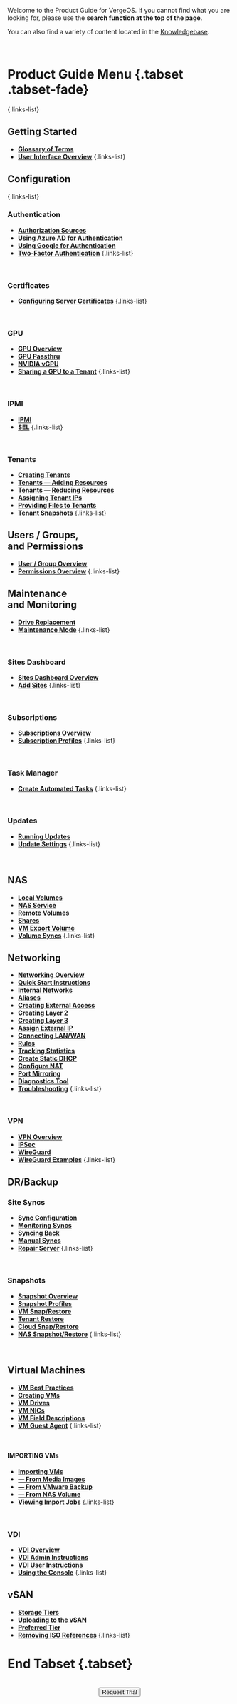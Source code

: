

Welcome to the Product Guide for VergeOS. If you cannot find what you are looking for, please use the **search function at the top of the page**.

You can also find a variety of content located in the [Knowledgebase](/docs/knowledge-base ). 

<br>

# Product Guide Menu {.tabset .tabset-fade}

{.links-list}
## Getting Started

- [**Glossary of Terms**](/docs/product-guide/GlossaryofTerms)
- [**User Interface Overview**](/docs/product-guide/UI-Overview)
{.links-list}

## Configuration
{.links-list}
### Authentication
* [**Authorization Sources**](/docs/product-guide/AuthSources-General)
* [**Using Azure AD for Authentication**](/docs/product-guide/AzureADAuth)
* [**Using Google for Authentication**](/docs/product-guide/GoogleAuth)
* [**Two-Factor Authentication**](/docs/product-guide/2factorEmailAuth)
{.links-list}

<br>


### Certificates
- [**Configuring Server Certificates**](/docs/product-guide/certificates)
{.links-list}

<br>

### GPU
- [**GPU Overview**](/docs/product-guide/GPUOverview)
- [**GPU Passthru**](/docs/product-guide/GPUPassthrough)
- [**NVIDIA vGPU**](/docs/product-guide/nvidiavGPU)
- [**Sharing a GPU to a Tenant**](/docs/product-guide/gpu-sharetenant)
{.links-list}

<br>

### IPMI
- [**IPMI**](/docs/product-guide/IPMI)
- [**SEL**](/docs/product-guide/SEL)
{.links-list}

<br>

### Tenants
- [**Creating Tenants**](/docs/product-guide/createtenants)
- [**Tenants — Adding Resources**](/docs/product-guide/tenantsaddresources)
- [**Tenants — Reducing Resources**](/docs/product-guide/reducetenantresources)
- [**Assigning Tenant IPs**](/docs/product-guide/assignIPtotenant)
- [**Providing Files to Tenants**](/docs/product-guide/providefilestotenant)
- [**Tenant Snapshots**](/docs/product-guide/tenantsnapshots)
{.links-list}

<!--- [**Shared Objects**](/docs/product-guide/)-->


## Users / Groups, <br> and Permissions
- [**User / Group Overview**](/docs/product-guide/usersgroups)
- [**Permissions Overview**](/docs/product-guide/permissions)
{.links-list}


## Maintenance <br>and Monitoring
- [**Drive Replacement**](/docs/product-guide/DriveReplacement)
- [**Maintenance Mode**](/docs/product-guide/maintenancemode)
{.links-list}

<br>

### Sites Dashboard
- [**Sites Dashboard Overview**](/docs/product-guide/sitesoverview)
- [**Add Sites**](/docs/product-guide/configuringsitesdash-addingsites)
{.links-list}

<!--- [**Managing Sites**](/docs/product-guide/)-->
<br>

### Subscriptions
- [**Subscriptions Overview**](/docs/product-guide/subscriptions-overview)
- [**Subscription Profiles**](/docs/product-guide/subscriptionprofiles)
{.links-list}

<!--- [**Subscription Groups**](/docs/product-guide/)-->

<br>


### Task Manager
- [**Create Automated Tasks**](/docs/product-guide/createtasks)
{.links-list}

<!--- [**Overview**](/docs/product-guide/)-->

<br>

### Updates
- [**Running Updates**](/docs/product-guide/runningupdates)
- [**Update Settings**](/docs/product-guide/updatesettings)
{.links-list}

<br>


## NAS
- [**Local Volumes**](/docs/product-guide/naslocalvolumes)
- [**NAS Service**](/docs/product-guide/NASservice)
- [**Remote Volumes**](/docs/product-guide/nasremotevolumes)
- [**Shares**](/docs/product-guide/nasshares)
- [**VM Export Volume**](/docs/product-guide/vmexportvolume)
- [**Volume Syncs**](/docs/product-guide/volumesyncs)
{.links-list}


## Networking
- [**Networking Overview**](/docs/product-guide/networkoverview)
- [**Quick Start Instructions**](/docs/product-guide/network-quickstart)
- [**Internal Networks**](/docs/product-guide/internalnetworks)
- [**Aliases**](/docs/product-guide/aliases)
- [**Creating External Access**](/docs/product-guide/internalwithextaccess)
- [**Creating Layer 2**](/docs/product-guide/internal-layer2)
- [**Creating Layer 3**](/docs/product-guide/internal-layer3)
- [**Assign External IP**](/docs/product-guide/assignexternalIP)
- [**Connecting LAN/WAN**](/docs/product-guide/connectLANWAN)
- [**Rules**](/docs/product-guide/networkrules)
- [**Tracking Statistics**](/docs/product-guide/trackingnetstats)
- [**Create Static DHCP**](/docs/product-guide/dhcpstaticlease)
- [**Configure NAT**](/docs/product-guide/NAT1to1)
- [**Port Mirroring**](/docs/product-guide/portmirroring)
- [**Diagnostics Tool**](/docs/product-guide/netdiagnostics)
- [**Troubleshooting**](/docs/product-guide/net-troubleshooting)
{.links-list}

<!--- [**Virtual Wires**](/docs/product-guide/)-->

<br>

### VPN
- [**VPN Overview**](/docs/product-guide/VPNoverview)
- [**IPSec**](/docs/product-guide/IPSEC)
- [**WireGuard**](/docs/product-guide/wireguardconfig)
- [**WireGuard Examples**](/docs/product-guide/wireguard-examples)
{.links-list}

## DR/Backup

### Site Syncs
- [**Sync Configuration**](/docs/product-guide/sync-configuration)
- [**Monitoring Syncs**](/docs/product-guide/monitoringsitesyncs)
- [**Syncing Back**](/docs/product-guide/syncingback)
- [**Manual Syncs**](/docs/product-guide/manualsitesyncs)
- [**Repair Server**](/docs/product-guide/repairserver)
{.links-list}

<br>

### Snapshots
- [**Snapshot Overview**](/docs/product-guide/snapshots-overview)
- [**Snapshot Profiles**](/docs/product-guide/snapshot-profiles)
- [**VM Snap/Restore**](/docs/product-guide/VMsnapshotsandrestores)
- [**Tenant Restore**](/docs/product-guide/tenantsnapshots)
- [**Cloud Snap/Restore**](/docs/product-guide/cloudsnapshotandrestore)
- [**NAS Snapshot/Restore**](/docs/product-guide/volumesnapsandrestores)
{.links-list}

<br>

## Virtual Machines
- [**VM Best Practices**](/docs/product-guide/VMbestpractices)
- [**Creating VMs**](/docs/product-guide/creatingvms)
- [**VM Drives**](/docs/product-guide/VMdrives)
- [**VM NICs**](/docs/product-guide/VMNics)
- [**VM Field Descriptions**](/docs/product-guide/VMfielddescriptions)
- [**VM Guest Agent**](/docs/product-guide/VMguestagent)
{.links-list}

<br>


   #### IMPORTING VMs
- [**Importing VMs**](/docs/product-guide/importingVMs)
- [**— From Media Images**](/docs/product-guide/importfromupload)
- [**— From VMware Backup**](/docs/product-guide/importvmware)
- [**— From NAS Volume**](/docs/product-guide/importfromNAS)
- [**Viewing Import Jobs**](/docs/product-guide/viewimportjobs)
{.links-list}

<br>


### VDI
- [**VDI Overview**](/docs/product-guide/VDIoverview)
- [**VDI Admin Instructions**](/docs/product-guide/VDI-Administrator)
- [**VDI User Instructions**](/docs/product-guide/VDI-User)
- [**Using the Console**](/docs/product-guide/VM-RemoteConsole)
{.links-list}


## vSAN
- [**Storage Tiers**](/docs/product-guide/storagetiers)
- [**Uploading to the vSAN**](/docs/product-guide/uploadingtovSAN)
- [**Preferred Tier**](/docs/product-guide/preferredtiers)
- [**Removing ISO References**](/docs/product-guide/removing-isorefs)
{.links-list}

# End Tabset {.tabset}

<br>
<div style="text-align:center; margin-bottom:5px">
  <a href="https://www.verge.io/test-drive#Demo-Section"><button class="button-cta">Request Trial</button></a>
</div>